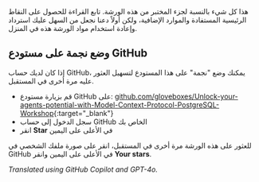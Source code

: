 هذا كل شيء بالنسبة لجزء المختبر من هذه الورشة. تابع القراءة للحصول على النقاط الرئيسية المستفادة والموارد الإضافية، ولكن أولاً دعنا نجعل من السهل عليك استرداد وإعادة استخدام مواد الورشة هذه في المنزل.

## وضع نجمة على مستودع GitHub

إذا كان لديك حساب GitHub، يمكنك وضع "نجمة" على هذا المستودع لتسهيل العثور عليه مرة أخرى في المستقبل.

* قم بزيارة مستودع GitHub على: [github.com/gloveboxes/Unlock-your-agents-potential-with-Model-Context-Protocol-PostgreSQL-Workshop](https://github.com/gloveboxes/Unlock-your-agents-potential-with-Model-Context-Protocol-PostgreSQL-Workshop){:target="_blank"}
* سجل الدخول إلى حساب GitHub الخاص بك
* انقر **Star** في الأعلى على اليمين

للعثور على هذه الورشة مرة أخرى في المستقبل، انقر على صورة ملفك الشخصي في GitHub في الأعلى على اليمين وانقر **Your stars**.

*Translated using GitHub Copilot and GPT-4o.*

